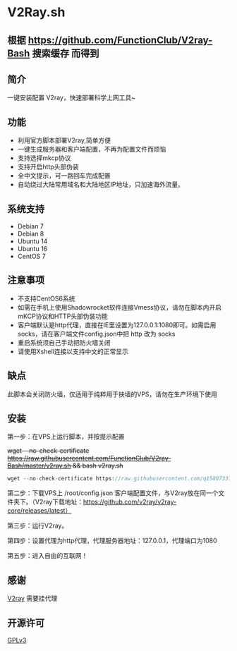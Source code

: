 # V2Ray.sh
根据 https://github.com/FunctionClub/V2ray-Bash 搜索缓存 而得到
------------
简介
------------

一键安装配置 V2ray，快速部署科学上网工具~

功能
------------


* 利用官方脚本部署V2ray,简单方便
* 一键生成服务器和客户端配置，不再为配置文件而烦恼
* 支持选择mkcp协议
* 支持开启http头部伪装
* 全中文提示，可一路回车完成配置
* 自动绕过大陆常用域名和大陆地区IP地址，只加速海外流量。

系统支持
------------

* Debian 7
* Debian 8
* Ubuntu 14
* Ubuntu 16
* CentOS 7

注意事项
------------

* 不支持CentOS6系统
* 如需在手机上使用Shadowrocket软件连接Vmess协议，请勿在脚本内开启mKCP协议和HTTP头部伪装功能
* 客户端默认是http代理，直接在IE里设置为127.0.0.1:1080即可。如需启用socks，请在客户端文件config.json中把 http 改为 socks
* 重启系统须自己手动把防火墙关闭
* 请使用Xshell连接以支持中文的正常显示

缺点
------------

此脚本会关闭防火墙，仅适用于纯粹用于扶墙的VPS，请勿在生产环境下使用

安装
------------

第一步：在VPS上运行脚本，并按提示配置

~~wget --no-check-certificate https://raw.githubusercontent.com/FunctionClub/V2ray-Bash/master/v2ray.sh && bash v2ray.sh~~
```php
wget --no-check-certificate https://raw.githubusercontent.com/q158073378252010/V2Ray.sh/V2Ray_new/V2Ray-Bash_back.sh && bash V2Ray-Bash_back.sh
```
第二步：下载VPS上 /root/config.json 客户端配置文件，与V2ray放在同一个文件夹下。（V2ray下载地址：https://github.com/v2ray/v2ray-core/releases/latest）

第三步：运行V2ray。

第四步：设置代理为http代理，代理服务器地址：127.0.0.1，代理端口为1080

第五步：进入自由的互联网！

感谢
------------

[V2ray](https://v2ray.com) 需要挂代理

开源许可
------------

[GPLv3](https://github.com/FunctionClub/V2ray-Bash/blob/master/LICENSE)
